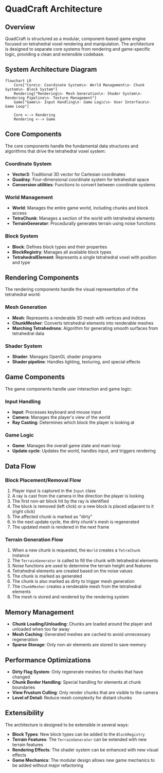 # QuadCraft Architecture

## Overview

QuadCraft is structured as a modular, component-based game engine focused on tetrahedral voxel rendering and manipulation. The architecture is designed to separate core systems from rendering and game-specific logic, providing a clean and extensible codebase.

## System Architecture Diagram

```mermaid
flowchart LR
    Core["Core\n- Coordinate System\n- World Management\n- Chunk System\n- Block System"]
    Rendering["Rendering\n- Mesh Generation\n- Shader System\n- Rendering Pipeline\n- Texture Management"]
    Game["Game\n- Input Handling\n- Game Logic\n- User Interface\n- Game Loop"]
    
    Core <--> Rendering
    Rendering <--> Game
```

## Core Components

The core components handle the fundamental data structures and algorithms that drive the tetrahedral voxel system:

### Coordinate System

- **Vector3**: Traditional 3D vector for Cartesian coordinates
- **Quadray**: Four-dimensional coordinate system for tetrahedral space
- **Conversion utilities**: Functions to convert between coordinate systems

### World Management

- **World**: Manages the entire game world, including chunks and block access
- **TetraChunk**: Manages a section of the world with tetrahedral elements
- **TerrainGenerator**: Procedurally generates terrain using noise functions

### Block System

- **Block**: Defines block types and their properties
- **BlockRegistry**: Manages all available block types
- **TetrahedralElement**: Represents a single tetrahedral voxel with position and type

## Rendering Components

The rendering components handle the visual representation of the tetrahedral world:

### Mesh Generation

- **Mesh**: Represents a renderable 3D mesh with vertices and indices
- **ChunkMesher**: Converts tetrahedral elements into renderable meshes
- **Marching Tetrahedrons**: Algorithm for generating smooth surfaces from tetrahedral data

### Shader System

- **Shader**: Manages OpenGL shader programs
- **Shader pipeline**: Handles lighting, texturing, and special effects

## Game Components

The game components handle user interaction and game logic:

### Input Handling

- **Input**: Processes keyboard and mouse input
- **Camera**: Manages the player's view of the world
- **Ray Casting**: Determines which block the player is looking at

### Game Logic

- **Game**: Manages the overall game state and main loop
- **Update cycle**: Updates the world, handles input, and triggers rendering

## Data Flow

### Block Placement/Removal Flow

1. Player input is captured in the `Input` class
2. A ray is cast from the camera in the direction the player is looking
3. The first non-air block hit by the ray is identified
4. The block is removed (left click) or a new block is placed adjacent to it (right click)
5. The affected chunk is marked as "dirty"
6. In the next update cycle, the dirty chunk's mesh is regenerated
7. The updated mesh is rendered in the next frame

### Terrain Generation Flow

1. When a new chunk is requested, the `World` creates a `TetraChunk` instance
2. The `TerrainGenerator` is called to fill the chunk with tetrahedral elements
3. Noise functions are used to determine the terrain height and features
4. Tetrahedral elements are created based on the noise values
5. The chunk is marked as generated
6. The chunk is also marked as dirty to trigger mesh generation
7. The `ChunkMesher` creates a renderable mesh from the tetrahedral elements
8. The mesh is stored and rendered by the rendering system

## Memory Management

- **Chunk Loading/Unloading**: Chunks are loaded around the player and unloaded when too far away
- **Mesh Caching**: Generated meshes are cached to avoid unnecessary regeneration
- **Sparse Storage**: Only non-air elements are stored to save memory

## Performance Optimizations

- **Dirty Flag System**: Only regenerate meshes for chunks that have changed
- **Chunk Border Handling**: Special handling for elements at chunk boundaries
- **View Frustum Culling**: Only render chunks that are visible to the camera
- **Level of Detail**: Reduce mesh complexity for distant chunks

## Extensibility

The architecture is designed to be extensible in several ways:

- **Block Types**: New block types can be added to the `BlockRegistry`
- **Terrain Features**: The `TerrainGenerator` can be extended with new terrain features
- **Rendering Effects**: The shader system can be enhanced with new visual effects
- **Game Mechanics**: The modular design allows new game mechanics to be added without major refactoring 